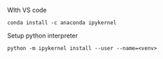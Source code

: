 WIth VS code
```
conda install -c anaconda ipykernel
```
Setup python interpreter
```
python -m ipykernel install --user --name=<venv>
```